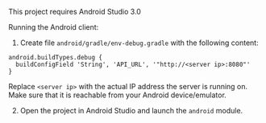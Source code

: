 This project requires Android Studio 3.0

Running the Android client:

1) Create file `android/gradle/env-debug.gradle` with the following content:
```
android.buildTypes.debug {
  buildConfigField 'String', 'API_URL', '"http://<server ip>:8080"'
}
```
Replace `<server ip>` with the actual IP address the server is running on. Make sure that it is reachable from your Android device/emulator.

2) Open the project in Android Studio and launch the `android` module.
